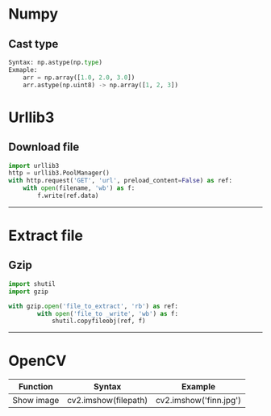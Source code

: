 # Numpy
## Cast type
``` python
Syntax: np.astype(np.type)
Exmaple:
    arr = np.array([1.0, 2.0, 3.0])
    arr.astype(np.uint8) -> np.array([1, 2, 3])

```

# Urllib3
## Download file
``` python
import urllib3
http = urllib3.PoolManager()
with http.request('GET', 'url', preload_content=False) as ref:
    with open(filename, 'wb') as f:
        f.write(ref.data)
```

---
# Extract file
## Gzip
``` python
import shutil
import gzip

with gzip.open('file_to_extract', 'rb') as ref:
        with open('file_to _write', 'wb') as f:
            shutil.copyfileobj(ref, f)
```
---
# OpenCV
| Function | Syntax | Example |
| --- | --- | --- |
| Show image| cv2.imshow(filepath)| cv2.imshow('finn.jpg')|

